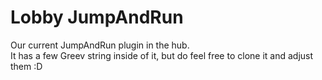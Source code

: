 # Lobby JumpAndRun
Our current JumpAndRun plugin in the hub.  
It has a few Greev string inside of it, but do feel free to clone it and adjust them :D
